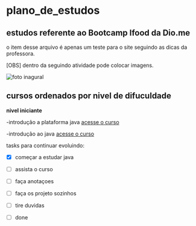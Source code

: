 # plano_de_estudos
## estudos referente ao Bootcamp Ifood da Dio.me

o item desse arquivo é apenas um teste para o site seguindo as dicas da professora.

[OBS] dentro da seguindo atividade pode colocar imagens.


![foto inagural](https://user-images.githubusercontent.com/103151575/195217928-97882978-d27d-42e5-8fe3-2437d491e2f5.png)

## cursos ordenados por nivel de difuculdade

**nivel iniciante**

-introdução a plataforma java [acesse o curso](https://www.youtube.com/watch?v=sTX0UEplF54&list=PLHz_AreHm4dkI2ZdjTwZA4mPMxWTfNSpR)

-introdução ao java [acesse o curso](https://www.youtube.com/watch?v=mRryrODqQcw&list=PLJ0AcghBBWSi6nK2CUkw9ngvwWB1gE8mL)

tasks para continuar evoluindo:

- [x] começar a estudar java
- [ ] assista o curso
- [ ] faça anotaçoes
- [ ] faça os projeto sozinhos
- [ ] tire duvidas 
- [ ] done 

